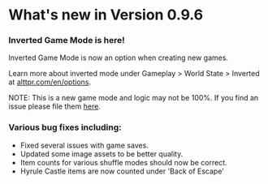 # What's new in Version 0.9.6

### Inverted Game Mode is here!
Inverted Game Mode is now an option when creating new games.

Learn more about inverted mode under
Gameplay > World State > Inverted at [alttpr.com/en/options](https://alttpr.com/en/options).

NOTE: This is a new game mode and logic may not be 100%.
If you find an issue please file them [here](https://github.com/thecodeflayer/alttp-tracker/issues).

### Various bug fixes including:
- Fixed several issues with game saves.
- Updated some image assets to be better quality.
- Item counts for various shuffle modes should now be correct.
- Hyrule Castle items are now counted under 'Back of Escape'

